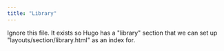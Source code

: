 ```yaml
---
title: "Library"
---
```


Ignore this file. It exists so Hugo has a "library" section that we can
set up "layouts/section/library.html" as an index for.

